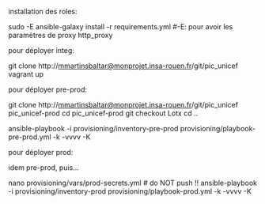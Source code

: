 installation des roles:

sudo -E ansible-galaxy install -r requirements.yml #-E: pour avoir les paramètres de proxy http_proxy

pour déployer integ:


git clone http://mmartinsbaltar@monprojet.insa-rouen.fr/git/pic_unicef
vagrant up


pour déployer pre-prod:

git clone http://mmartinsbaltar@monprojet.insa-rouen.fr/git/pic_unicef pic_unicef-prod
cd pic_unicef-prod
git checkout Lotx
cd ..

ansible-playbook -i provisioning/inventory-pre-prod provisioning/playbook-pre-prod.yml -k -vvvv -K


pour déployer prod:

idem pre-prod, puis...

nano provisioning/vars/prod-secrets.yml # do NOT push !!
ansible-playbook -i provisioning/inventory-prod provisioning/playbook-prod.yml -k -vvvv -K

